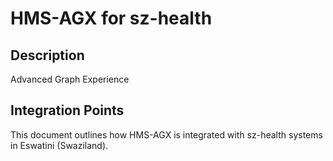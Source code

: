 # HMS-AGX for sz-health

## Description

Advanced Graph Experience

## Integration Points

This document outlines how HMS-AGX is integrated with sz-health systems in Eswatini (Swaziland).
